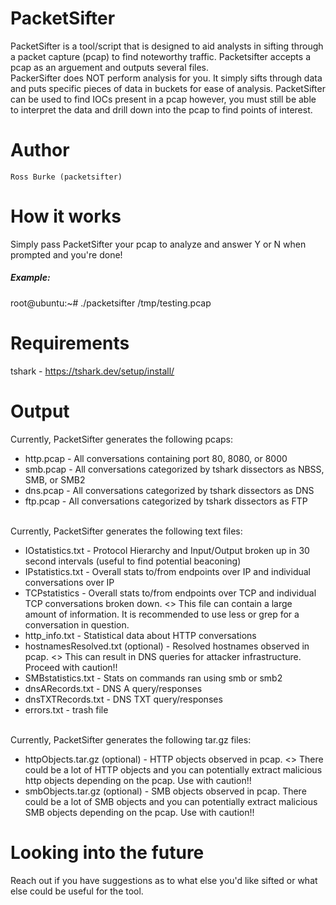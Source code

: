 # PacketSifter

PacketSifter is a tool/script that is designed to aid analysts in sifting through a packet capture (pcap) to find noteworthy traffic. Packetsifter accepts a pcap as an arguement and outputs several files.<br>
PackerSifter does NOT perform analysis for you. It simply sifts through data and puts specific pieces of data in buckets for ease of analysis. PacketSifter can be used to find IOCs present in a pcap however, you must still be able to interpret the data and drill down into the pcap to find points of interest.


# Author
    Ross Burke (packetsifter)


# How it works
Simply pass PacketSifter your pcap to analyze and answer Y or N when prompted and you're done!

<h5>Example:</h5> 
  root@ubuntu:~# ./packetsifter /tmp/testing.pcap

# Requirements
  tshark - https://tshark.dev/setup/install/
# Output 
Currently, PacketSifter generates the following pcaps:<br>
   <ul>
  <li>http.pcap - All conversations containing port 80, 8080, or 8000</li>
  <li>smb.pcap - All conversations categorized by tshark dissectors as NBSS, SMB, or SMB2 </li>
  <li>dns.pcap - All conversations categorized by tshark dissectors as DNS</li>
  <li>ftp.pcap - All conversations categorized by tshark dissectors as FTP</li>
</ul> 
<br>
Currently, PacketSifter generates the following text files:
   <ul>
  <li>IOstatistics.txt - Protocol Hierarchy and Input/Output broken up in 30 second intervals (useful to find potential beaconing)</li>
  <li>IPstatistics.txt - Overall stats to/from endpoints over IP and individual conversations over IP </li>
  <li>TCPstatistics - Overall stats to/from endpoints over TCP and individual TCP conversations broken down. <<Warning>> This file can contain a large amount of information. It is recommended to use less or grep for a conversation in question.</li>
  <li>http_info.txt - Statistical data about HTTP conversations</li>
  <li>hostnamesResolved.txt (optional) - Resolved hostnames observed in pcap. <<Warning>> This can result in DNS queries for attacker infrastructure. Proceed with caution!!
  <li>SMBstatistics.txt - Stats on commands ran using smb or smb2 </li>
  <li>dnsARecords.txt - DNS A query/responses </li>
  <li>dnsTXTRecords.txt - DNS TXT query/responses </li>
  <li>errors.txt - trash file </li>
</ul>
<br>
Currently, PacketSifter generates the following tar.gz files:
  <ul>
 <li>httpObjects.tar.gz (optional) - HTTP objects observed in pcap. <<Warning>> There could be a lot of HTTP objects and you can potentially extract malicious http objects depending on the pcap. Use with caution!! </li>
 <li>smbObjects.tar.gz (optional) - SMB objects observed in pcap. There could be a lot of SMB objects and you can potentially extract malicious SMB objects depending on the pcap. Use with caution!! </li>
</ul>

# Looking into the future
Reach out if you have suggestions as to what else you'd like sifted or what else could be useful for the tool.
